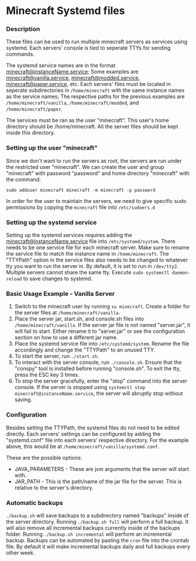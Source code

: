 # Minecraft Systemd files

### Description
These files can be used to run multiple minecraft servers as services using systemd. Each servers' console is tied to seperate TTYs for sending commands.

The systemd service names are in the format minecraft@instanceName.service; Some examples are minecraft@vanilla.service, minecraft@modded.service, minecraft@paper.service, etc. Each servers' files must be located in seperate subdirectories in `/home/minecraft` with the same instance names as the service names; The respective paths for the previous examples are `/home/minecraft/vanilla`, `/home/minecraft/modded`, and `/home/minecraft/paper`.

The services must be ran as the user "minecraft".  This user's home directory should be /home/minecraft.  All the server files should be kept inside this directory.

### Setting up the user "minecraft"
Since we don't want to run the servers as root, the servers are run under the restricted user "minecraft". We can create the user and group "minecraft" with password "password" and home directory "minecraft" with the command:

`sudo adduser minecraft minecraft -m minecraft -p password`

In order for the user to maintain the servers, we need to give specific sudo permissions by copying the `minecraft` file into `/etc/sudoers.d`

### Setting up the systemd service
Setting up the systemd services requires adding the minecraft@instanceName.service file into `/etc/systemd/system`. There needs to be one service file for each minecraft server. Make sure to rename the service file to match the instance name in `/home/minecraft`. The "TTYPath" option in the service files also needs to be changed to whatever tty you want to run the server in. By default, it is set to run in `/dev/tty2`. Multiple servers cannot share the same tty. Execute `sudo systemctl daemon-reload` to save changes to systemd.

### Basic Usage Example - Vanilla Server
1. Switch to the minecraft user by running `su minecraft`. Create a folder for the server files at `/home/minecraft/vanilla`.
1. Place the server jar, start.sh, and console.sh files into `/home/minecraft/vanilla`. If the server jar file is not named "server.jar", it will fail to start. Either rename it to "server.jar" or see the configuration section on how to use a different jar name.
1. Place the systemd service file into `/etc/systemd/system`. Rename the file accordingly and change the "TTYPath" to an unused TTY.
1. To start the server, run `./start.sh`.
1. To interact with the server console, run `./console.sh`. Ensure that the "conspy" tool is installed before running "console.sh". To exit the tty, press the ESC key 3 times.
1. To stop the server gracefully, enter the "stop" command into the server console. If the server is stopped using `systemctl stop minecraft@instanceName.service`, the server will abruptly stop without saving.

### Configuration
Besides setting the TTYPath, the systemd files do not need to be edited directly. Each servers' settings can be configured by adding the "systemd.conf" file into each servers' respective directory. For the example above, this would be at `/home/minecraft/vanilla/systemd.conf`.

These are the possible options:
- JAVA_PARAMETERS - These are jvm arguments that the server will start with.
- JAR_PATH - This is the path/name of the jar file for the server. This is relative to the server's directory.

### Automatic backups
`./backup.sh` will save backups to a subdirectory named "backups" inside of the server directory. Running `./backup.sh full` will perform a full backup. It will also remove all incremental backups currently inside of the backups folder. Running `./backup.sh incremental` will perform an incremental backup. Backups can be automated by pasting the `cron` file into the crontab file. By default it will make incremental backups daily and full backups every other week.
